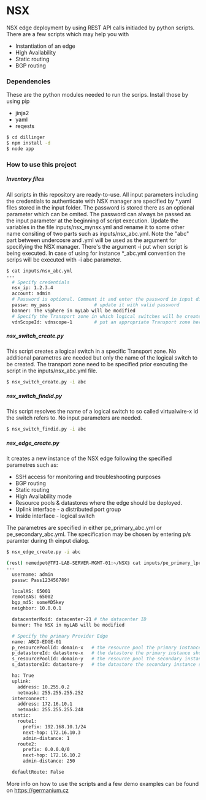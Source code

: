 # NSX

NSX edge deployment by using REST API calls initiaded by python scripts. There are a few scripts which may help you with

  - Instantiation of an edge
  - High Availability
  - Static routing
  - BGP routing

### Dependencies
These are the python modules needed to run the scrips. Install those by using pip
* jinja2
* yaml
* reqests

```sh
$ cd dillinger
$ npm install -d
$ node app
```


### How to use this project
##### Inventory files
All scripts in this repository are ready-to-use. All input parameters including the credentials to authenticate with NSX manager are specified by *.yaml files stored in the input folder. The password is stored there as an optional parameter which can be omited. The password can always be passed as the input parameter at the beginning of script execution.
Update the variables in the file inputs/nsx_mynsx.yml and rename it to some other name consiting of two parts such as inputs/nsx_abc.yml. Note the "abc" part between undercosre and .yml will be used as the argument for specifying the NSX manager. There's the argument -i put when script is being executed. In case of using for instance *_abc.yml convention the scrips will be executed with -i abc parameter.

```sh
$ cat inputs/nsx_abc.yml
---
  # Specify credentials
  nsx_ip: 1.2.3.4
  account: admin
  # Password is optional. Comment it and enter the password in input dialog.
  passw: my_pass                # update it with valid password
  banner: The vSphere in myLab will be modified
  # Specify the Transport zone in which logical switches will be created
  vdnScopeId: vdnscope-1        # put an appropriate Transport zone here
```

##### nsx_switch_create.py
This script creates a logical switch in a specific Transport zone.
No additional parametres are needed but only the name of the logical switch to be created. The transport zone need to be specified prior executing the script in the inputs/nsx_abc.yml file.
```sh
$ nsx_switch_create.py -i abc
```

##### nsx_switch_findid.py
This script resolves the name of a logical switch to so called virtualwire-x id the switch refers to. No input parameters are needed.
```sh
$ nsx_switch_findid.py -i abc
```

##### nsx_edge_create.py
It creates a new instance of the NSX edge following the specified parametres such as:
- SSH access for monitoring and troubleshooting purposes
- BGP routing
- Static routing
- High Availability mode
- Resource pools & datastores where the edge should be deployed.
- Uplink interface - a distributed port group
- Inside interface - logical switch

The parametres are specified in either pe_primary_abc.yml or pe_secondary_abc.yml. The specification may be chosen by entering p/s paramter during th einput dialog.

```sh
$ nsx_edge_create.py -i abc
```

```sh
(rest) nemedpet@TFI-LAB-SERVER-MGMT-01:~/NSX⟫ cat inputs/pe_primary_lpr.yml
---
  username: admin
  passw: Pass123456789!

  localAS: 65001
  remoteAS: 65002
  bgp_md5: someMD5key
  neighbor: 10.0.0.1

  datacenterMoid: datacenter-21 # the datacenter ID
  banner: The NSX in myLAB will be modified

  # Specify the primary Provider Edge
  name: ABCD-EDGE-01
  p_resourcePoolId: domain-x   # the resource pool the primary instance should use
  p_datastoreId: datastore-x   # the datastore the primary instance should use
  s_resourcePoolId: domain-y   # the resource pool the secondary instance should use
  s_datastoreId: datastore-y   # the datastore the secondary instance should use

  ha: True
  uplink:
    address: 10.255.0.2
    netmask: 255.255.255.252
  interconnect:
    address: 172.16.10.1
    netmask: 255.255.255.248
  static:
    route1:
      prefix: 192.168.10.1/24
      next-hop: 172.16.10.3
      admin-distance: 1
    route2:
      prefix: 0.0.0.0/0
      next-hop: 172.16.10.2
      admin-distance: 250

  defaultRoute: False
```

More info on how to use the scripts and a few demo examples can be found on https://germanium.cz

